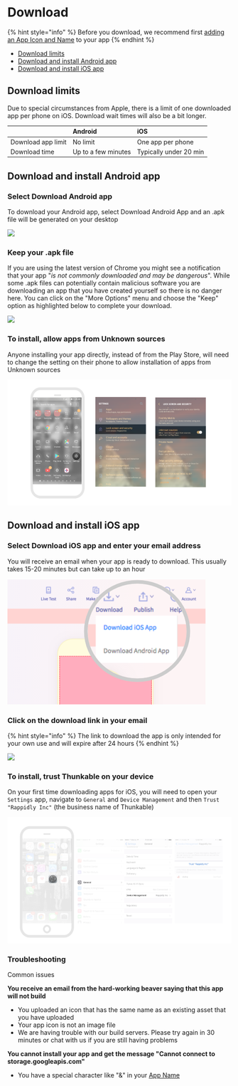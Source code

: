 # Download

{% hint style="info" %}
Before you download, we recommend first [adding an App Icon and Name](app-icon-+-name.md) to your app
{% endhint %}

* [Download limits](download.md#download-limits)
* [Download and install Android app](download.md#download-and-install-android-app)
* [Download and install iOS app](download.md#download-and-install-ios-app)

## Download limits

Due to special circumstances from Apple, there is a limit of one downloaded app per phone on iOS. Download wait times will also be a bit longer.

|  | Android | iOS |
| :--- | :--- | :--- |
| Download app limit | No limit | One app per phone |
| Download time | Up to a few minutes | Typically under 20 min |

## Download and install Android app

### Select Download Android app

To download your Android app, select Download Android App and an .apk file will be generated on your desktop

![](.gitbook/assets/thunkable-documentation-exhibits-95%20%281%29.png)

### Keep your .apk file

If you are using the latest version of Chrome you might see a notification that your app "_is not commonly downloaded and may be dangerous_". While some .apk files can potentially contain malicious software you are downloading an app that you have created yourself so there is no danger here. You can click on the "More Options" menu and choose the "Keep" option as highlighted below to complete your download.

![](.gitbook/assets/screen-shot-2018-06-28-at-19.33.13.png)

### To install, allow apps from Unknown sources

Anyone installing your app directly, instead of from the Play Store, will need to change the setting on their phone to allow installation of apps from Unknown sources

![](.gitbook/assets/download-fig-4.png)

## Download and install iOS app

### Select Download iOS app and enter your email address

You will receive an email when your app is ready to download. This usually takes 15-20 minutes but can take up to an hour

![](.gitbook/assets/downloadandroid.png)

### Click on the download link in your email

{% hint style="info" %}
The link to download the app is only intended for your own use and will expire after 24 hours
{% endhint %}

![](.gitbook/assets/thunkable-documentation-exhibits-86.png)

### To install, trust Thunkable on your device

On your first time downloading apps for iOS, you will need to open your `Settings` app, navigate to `General` and `Device Management` and then `Trust "Rappidly Inc"` \(the business name of Thunkable\)

![](.gitbook/assets/download-fig-3.png)

### Troubleshooting

Common issues

**You receive an email from the hard-working beaver saying that this app will not build**

* You uploaded an icon that has the same name as an existing asset that you have uploaded
* Your app icon is not an image file
* We are having trouble with our build servers. Please try again in 30 minutes or chat with us if you are still having problems

**You cannot install your app and get the message "Cannot connect to storage.googleapis.com"**

* You have a special character like "&" in your [App Name](app-icon-+-name.md#app-name)

